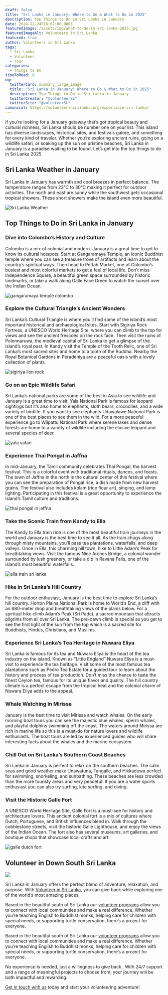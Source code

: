 ```yaml
---
draft: false
title: "Sri Lanka in January: Where to Go & What to Do in 2025"
description: Top Things to Do in Sri Lanka in January
date: 2024-12-24T16:07:00.000Z
featuredImage: /assets/img/what-to-do-in-sri-lanka-2025.jpg
featuredImageAlt: Volunteers in Sri Lanka
featured: true
author: Volunteers in Sri Lanka
tags:
  - Sri Lanka
  - Volunteer
  - Tour
categories:
  - Things to Do
timeToRead: 8
og:
  twitterCard: summary_large_image
  title: "Sri Lanka in January: Where to Go & What to Do in 2025"
  description: Top Things to Do in Sri Lanka in January
  twitterCreator: "@volunteerSL"
  twitterSite: "@volunteerSL"
canonical: https://volunteerinsrilanka.org/experiance-sri-lanka/
---
```

If you’re looking for a January getaway that’s got tropical beauty and cultural richness, Sri Lanka should be number one on your list. This island has diverse landscapes, historical sites, and festivals galore, and something for every kind of traveler. Whether you’re exploring ancient ruins, going on a wildlife safari, or soaking up the sun on pristine beaches, Sri Lanka in January is a paradise waiting to be found. Let’s get into the top things to do in Sri Lanka 2025.

## Sri Lanka Weather in January

Sri Lanka in January has warmth and cool breezes in perfect balance. The temperature ranges from 23°C to 30°C making it perfect for outdoor activities. The north and east are sunny while the southwest gets occasional tropical showers. These short showers make the island even more beautiful.

![Sri Lanka Weather](/assets/img/5.jpg)

## Top Things to Do in Sri Lanka in January

### Dive into Colombo’s History and Culture

Colombo is a mix of colonial and
modern. January is a great time to get to know its cultural hotspots. Start at
Gangaramaya Temple, an iconic Buddhist temple where you can see a treasure
trove of artifacts and learn about the country’s spiritual ways. Then head to
Pettah Market, one of Colombo’s busiest and most colorful markets to get a feel
of local life. Don’t miss Independence Square, a beautiful green space
surrounded by historic landmarks, or take a walk along Galle Face Green to
watch the sunset over the Indian Ocean.

![gangaramaya temple colombo](/assets/img/10.jpg)

### Explore the Cultural Triangle’s Ancient Wonders

Sri Lanka’s Cultural Triangle is where you’ll find some of the island’s most important historical and archaeological sites. Start with Sigiriya Rock Fortress, a UNESCO World Heritage Site, where you can climb to the top for views and see the ancient frescoes on the rock face. Then visit the ruins of Polonnaruwa, the medieval capital of Sri Lanka to get a glimpse of the island’s royal past. In Kandy visit the Temple of the Tooth Relic, one of Sri Lanka’s most sacred sites and home to a tooth of the Buddha. Nearby the Royal Botanical Gardens in Peradeniya are a peaceful oasis with a lovely collection of plants.

![sigiriya lion rock](/assets/img/8.jpg)

### Go on an Epic Wildlife Safari

Sri Lanka’s national parks are some of the best in Asia to see wildlife and January is a great time to visit. Yala National Park is famous for leopard sightings but it’s also home to elephants, sloth bears, crocodiles, and a wide variety of birdlife. If you want to see elephants Udawalawe National Park is one of the best places to see them in the wild. For a more peaceful experience go to Wilpattu National Park where serene lakes and dense forests are home to a variety of wildlife including the elusive leopard and several species of deer.

![yala safari](/assets/img/4.jpg)

### Experience Thai Pongal in Jaffna

In mid-January, the Tamil community celebrates Thai Pongal, the harvest festival. This is a colorful event with traditional rituals, dances, and feasts. The town of Jaffna in the north is the cultural center of this festival where you can see the preparation of Pongal rice, a dish made from new harvest grains. The festival also includes kolam (rice flour art), singing, and lamp lighting. Participating in this festival is a great opportunity to experience the island’s Tamil culture and traditions.

![thai pongal in jaffna](/assets/img/7.jpg)

### Take the Scenic Train from Kandy to Ella

The Kandy to Ella train ride is one of the most beautiful train journeys in the world and January is the best time to see it all. As the train chugs along through misty mountains, you’ll pass tea plantations, waterfalls, and deep valleys. Once in Ella, this charming hill town, hike to Little Adam’s Peak for breathtaking views. Visit the famous Nine Arches Bridge, a colonial wonder surrounded by lush greenery, or take a dip in Ravana Falls, one of the island’s most beautiful waterfalls.

![ella train sri lanka](/assets/img/1.jpg)

### Hike in Sri Lanka’s Hill Country

For the outdoor enthusiast, January is the best time to explore Sri Lanka’s hill country. Horton Plains National Park is home to World’s End, a cliff with an 880-meter drop and breathtaking views of the plains below. For a spiritual hike climb Adam’s Peak (Sri Pada), a sacred mountain that attracts pilgrims from all over Sri Lanka. The pre-dawn climb is special as you get to see the first light of the sun from the top which is a sacred site for Buddhists, Hindus, Christians, and Muslims.

### Experience Sri Lanka’s Tea Heritage in Nuwara Eliya

Sri Lanka is famous for its tea and Nuwara Eliya is the heart of the tea industry on the island. Known as “Little England” Nuwara Eliya is a must-visit to experience the tea heritage. Visit some of the most famous tea plantations such as Pedro Tea Estate for a guided tour to learn about the history and process of tea production. Don’t miss the chance to taste the finest Ceylon tea, famous for its unique flavor and quality. The hill country climate is a perfect escape from the tropical heat and the colonial charm of Nuwara Eliya adds to the appeal.

### Whale Watching in Mirissa

January is the best time to visit Mirissa and watch whales. On the early morning boat tours you can see the majestic blue whales, sperm whales, and playful dolphins swimming off the coast. The waters around Mirissa are rich in marine life so this is a must-do for nature lovers and wildlife enthusiasts. The boat tours are led by experienced guides who will share interesting facts about the whales and the marine ecosystem.

### Chill Out on Sri Lanka’s Southern Coast Beaches

Sri Lanka in January is perfect to relax on the southern beaches. The calm seas and good weather make Unawatuna, Tangalle, and Hikkaduwa perfect for swimming, snorkeling, and sunbathing. These beaches are less crowded than the more touristy areas and very peaceful. If you are a water sports enthusiast you can also try surfing, kite surfing, and diving.

### Visit the Historic Galle Fort

A UNESCO World Heritage Site, Galle Fort is a must-see for history and architecture lovers. This ancient colonial fort is a mix of cultures where Dutch, Portuguese, and British influences blend in. Walk through the cobblestone streets, visit the historic Galle Lighthouse, and enjoy the views of the Indian Ocean. The fort also has several museums, art galleries, and boutique shops that showcase local crafts and art.

![galle dutch fort](/assets/img/galle-fort-6.jpg)

## Volunteer in Down South Sri Lanka

![](/assets/img/whatsapp-image-2024-12-23-at-16.45.01_ac3f087b.jpg)

Sri Lanka in January offers the perfect blend of adventure, relaxation, and purpose. With [Volunteer
in Sri Lanka](https://volunteerinsrilanka.org/about-us/), you can give back while exploring one of the world’s most amazing places.

Based in the beautiful south of Sri Lanka our [volunteer programs](https://volunteerinsrilanka.org/volunteer-programs/) allow you to connect with
local communities and make a real difference. Whether you’re teaching English to Buddhist monks, helping care for children with special needs, or supporting turtle conservation, there’s a project for everyone.

Based in the beautiful south of Sri Lanka our [volunteer programs](https://volunteerinsrilanka.org/volunteer-programs/) allow you to connect with
local communities and make a real difference. Whether you’re teaching English to Buddhist monks, helping care for children with special needs, or supporting turtle conservation, there’s a project for everyone.

No experience is needed, just a willingness to give back.  With 24/7 support and a range of meaningful projects to choose from, your journey will be both impactful and rewarding.

[Get in touch with us](https://volunteerinsrilanka.org/volunteer-programs/) today and start your volunteering adventure!
